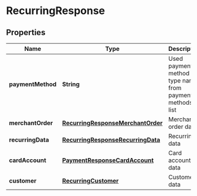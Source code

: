 
# RecurringResponse

## Properties
Name | Type | Description | Notes
------------ | ------------- | ------------- | -------------
**paymentMethod** | **String** | Used payment method type name from payment methods list |  [optional]
**merchantOrder** | [**RecurringResponseMerchantOrder**](RecurringResponseMerchantOrder.md) | Merchant order data |  [optional]
**recurringData** | [**RecurringResponseRecurringData**](RecurringResponseRecurringData.md) | Recurring data |  [optional]
**cardAccount** | [**PaymentResponseCardAccount**](PaymentResponseCardAccount.md) | Card account data |  [optional]
**customer** | [**RecurringCustomer**](RecurringCustomer.md) | Customer data |  [optional]



